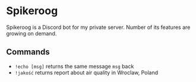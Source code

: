 # Spikeroog
Spikeroog is a Discord bot for my private server. Number of its features are growing on demand.

## Commands
* `!echo [msg]` returns the same message `msg` back 
* `!jakość` returns report about air quality in Wroclaw, Poland